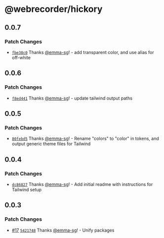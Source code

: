 # @webrecorder/hickory

## 0.0.7

### Patch Changes

- [`fbe38c0`](https://github.com/webrecorder/hickory/commit/fbe38c06ebe795dff23a49fd2ca62593cd5ebc2e) Thanks [@emma-sg](https://github.com/emma-sg)! - add transparent color, and use alias for off-white

## 0.0.6

### Patch Changes

- [`f8ed441`](https://github.com/webrecorder/hickory/commit/f8ed441b07a1945ffcbfc9beacbfe815c6e706e0) Thanks [@emma-sg](https://github.com/emma-sg)! - update tailwind output paths

## 0.0.5

### Patch Changes

- [`80febd5`](https://github.com/webrecorder/hickory/commit/80febd53b82bffc7de2bc5771cbe1e7ff58d04e9) Thanks [@emma-sg](https://github.com/emma-sg)! - Rename "colors" to "color" in tokens, and output generic theme files for Tailwind

## 0.0.4

### Patch Changes

- [`dc86827`](https://github.com/webrecorder/hickory/commit/dc86827caea3d9b519c47b813917e5d26792a10f) Thanks [@emma-sg](https://github.com/emma-sg)! - Add initial readme with instructions for Tailwind setup

## 0.0.3

### Patch Changes

- [#17](https://github.com/webrecorder/hickory/pull/17) [`5421748`](https://github.com/webrecorder/hickory/commit/542174846fc00a2a74226817392f4bbcf17a6e49) Thanks [@emma-sg](https://github.com/emma-sg)! - Unify packages
